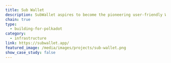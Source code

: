 ```yaml
---
title: Sub Wallet
description: SubWallet aspires to become the pioneering user-friendly Web3 Multiverse Gateway for the Substrate ecosystem. We envision a non-custodial wallet in which Substrate users can enjoy full services with utmost ease and absolute security.
chain: true
type:
  - building-for-polkadot
category:
  - infrastructure
link: https://subwallet.app/
featured_image: /media/images/projects/sub-wallet.png
show_case_study: false
---
```

